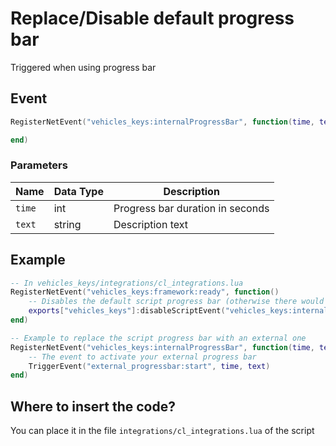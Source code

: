 # Replace/Disable default progress bar

Triggered when using progress bar

## Event
``` lua
RegisterNetEvent("vehicles_keys:internalProgressBar", function(time, text)

end)
```

### Parameters

| Name              | Data Type | Description                       |
| -                 | -         | -                                 |
| `time`            | int       | Progress bar duration in seconds  |
| `text`            | string    | Description text                  |

## Example
``` lua
-- In vehicles_keys/integrations/cl_integrations.lua
RegisterNetEvent("vehicles_keys:framework:ready", function() 
    -- Disables the default script progress bar (otherwise there would be 2 progress bars)
    exports["vehicles_keys"]:disableScriptEvent("vehicles_keys:internalProgressBar")
end)

-- Example to replace the script progress bar with an external one
RegisterNetEvent("vehicles_keys:internalProgressBar", function(time, text)
    -- The event to activate your external progress bar
    TriggerEvent("external_progressbar:start", time, text)
end)
```

## Where to insert the code?
You can place it in the file `integrations/cl_integrations.lua` of the script